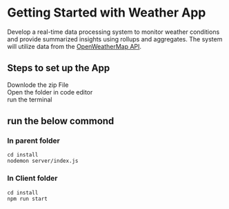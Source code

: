 # Getting Started with Weather App

Develop a real-time data processing system to monitor weather conditions and provide
summarized insights using rollups and aggregates. The system will utilize data from the [OpenWeatherMap API](https://openweathermap.org/).

## Steps to set up the App

Downlode the zip File\
Open the folder in code editor\
run the terminal 
## run the below commond
### In parent folder
`cd install`\
`nodemon server/index.js`

### In Client folder
`cd install`\
`npm run start`



